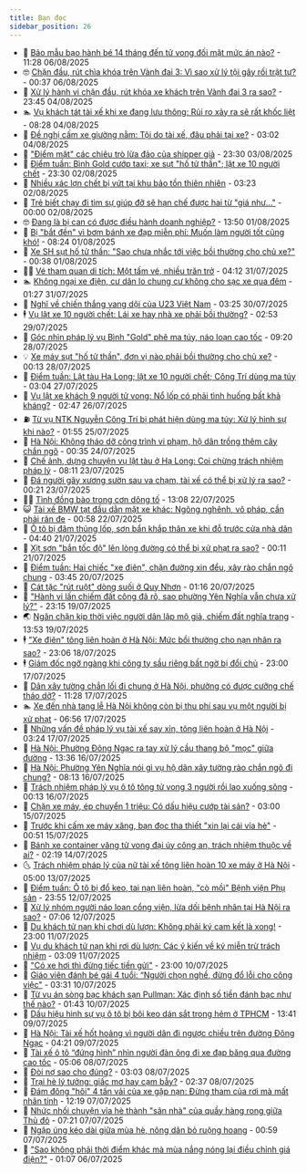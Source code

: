 ```yaml
---
title: Bạn đọc
sidebar_position: 26
---
```


<!-- dantri-ban-doc:START -->
- 🦒 [Bảo mẫu bạo hành bé 14 tháng đến tử vong đối mặt mức án nào?](https://dantri.com.vn/ban-doc/bao-mau-bao-hanh-be-14-thang-den-tu-vong-doi-mat-muc-an-nao-20250806145810333.htm) - 11:28 06/08/2025
- 🤓 [Chặn đầu, rút chìa khóa trên Vành đai 3: Vì sao xử lý tội gây rối trật tự?](https://dantri.com.vn/ban-doc/chan-dau-rut-chia-khoa-tren-vanh-dai-3-vi-sao-xu-ly-toi-gay-roi-trat-tu-20250805235125797.htm) - 00:37 06/08/2025
- 🐻 [Xử lý hành vi chặn đầu, rút khóa xe khách trên Vành đai 3 ra sao?](https://dantri.com.vn/ban-doc/xu-ly-hanh-vi-chan-dau-rut-khoa-xe-khach-tren-vanh-dai-3-ra-sao-20250804233644821.htm) - 23:45 04/08/2025
- 🏊 [Vụ khách tát tài xế khi xe đang lưu thông: Rủi ro xảy ra sẽ rất khốc liệt](https://dantri.com.vn/ban-doc/vu-khach-tat-tai-xe-khi-xe-dang-luu-thong-rui-ro-xay-ra-se-rat-khoc-liet-20250804132110678.htm) - 08:28 04/08/2025
- 💄 [Đề nghị cấm xe giường nằm: Tội do tài xế, đâu phải tại xe?](https://dantri.com.vn/ban-doc/de-nghi-cam-xe-giuong-nam-toi-do-tai-xe-dau-phai-tai-xe-20250804001834977.htm) - 03:02 04/08/2025
- 🫣 [&quot;Điểm mặt&quot; các chiêu trò lừa đảo của shipper giả](https://dantri.com.vn/ban-doc/diem-mat-cac-chieu-tro-lua-dao-cua-shipper-gia-20250803075655646.htm) - 23:30 03/08/2025
- 🎃 [Điểm tuần: Bình Gold cướp taxi; xe sụt &quot;hố tử thần&quot;; lật xe 10 người chết](https://dantri.com.vn/ban-doc/diem-tuan-binh-gold-cuop-taxi-xe-sut-ho-tu-than-lat-xe-10-nguoi-chet-20250802152700370.htm) - 23:30 02/08/2025
- 🦄 [Nhiều xác lợn chết bị vứt tại khu bảo tồn thiên nhiên](https://dantri.com.vn/ban-doc/nhieu-xac-lon-chet-bi-vut-tai-khu-bao-ton-thien-nhien-20250801181844135.htm) - 03:23 02/08/2025
- 💯 [Trẻ biết chạy đi tìm sự giúp đỡ sẽ hạn chế được hai từ &quot;giá như...&quot;](https://dantri.com.vn/ban-doc/tre-biet-chay-di-tim-su-giup-do-se-han-che-duoc-hai-tu-gia-nhu-20250801111159028.htm) - 00:00 02/08/2025
- 🤓 [Đang là bị can có được điều hành doanh nghiệp?](https://dantri.com.vn/ban-doc/dang-la-bi-can-co-duoc-dieu-hanh-doanh-nghiep-20250801164235399.htm) - 13:50 01/08/2025
- 🥷 [Bị &quot;bắt đền&quot; vì bơm bánh xe đạp miễn phí: Muốn làm người tốt cũng khó!](https://dantri.com.vn/ban-doc/bi-bat-den-vi-bom-banh-xe-dap-mien-phi-muon-lam-nguoi-tot-cung-kho-20250801145441588.htm) - 08:24 01/08/2025
- 🐻 [Xe SH sụt hố tử thần: &quot;Sao chưa nhắc tới việc bồi thường cho chủ xe?&quot;](https://dantri.com.vn/ban-doc/xe-sh-sut-ho-tu-than-sao-chua-nhac-toi-viec-boi-thuong-cho-chu-xe-20250731112508441.htm) - 00:38 01/08/2025
- 🧑‍💻 [Vé tham quan di tích: Một tấm vé, nhiều trăn trở](https://dantri.com.vn/ban-doc/ve-tham-quan-di-tich-mot-tam-ve-nhieu-tran-tro-20250731111203270.htm) - 04:12 31/07/2025
- 🏊 [Không ngại xe điện, cư dân lo chung cư không cho sạc xe qua đêm](https://dantri.com.vn/ban-doc/khong-ngai-xe-dien-cu-dan-lo-chung-cu-khong-cho-sac-xe-qua-dem-20250731074823231.htm) - 01:27 31/07/2025
- 🦆 [Nghĩ về chiến thắng vang dội của U23 Việt Nam](https://dantri.com.vn/ban-doc/nghi-ve-chien-thang-vang-doi-cua-u23-viet-nam-20250730102455019.htm) - 03:25 30/07/2025
- 🕴 [Vụ lật xe 10 người chết: Lái xe hay nhà xe phải bồi thường?](https://dantri.com.vn/ban-doc/vu-lat-xe-10-nguoi-chet-lai-xe-hay-nha-xe-phai-boi-thuong-20250729081853247.htm) - 02:53 29/07/2025
- 🌈 [Góc nhìn pháp lý vụ Bình &quot;Gold&quot; phê ma túy, náo loạn cao tốc](https://dantri.com.vn/ban-doc/goc-nhin-phap-ly-vu-binh-gold-phe-ma-tuy-nao-loan-cao-toc-20250728155858238.htm) - 09:20 28/07/2025
- 💡 [Xe máy sụt &quot;hố tử thần&quot;, đơn vị nào phải bồi thường cho chủ xe?](https://dantri.com.vn/ban-doc/xe-may-sut-ho-tu-than-don-vi-nao-phai-boi-thuong-cho-chu-xe-20250727235404203.htm) - 00:13 28/07/2025
- 🐻 [Điểm tuần: Lật tàu Hạ Long; lật xe 10 người chết; Công Trí dùng ma túy](https://dantri.com.vn/ban-doc/diem-tuan-lat-tau-ha-long-lat-xe-10-nguoi-chet-cong-tri-dung-ma-tuy-20250726231159419.htm) - 03:04 27/07/2025
- 💪 [Vụ lật xe khách 9 người tử vong: Nổ lốp có phải tình huống bất khả kháng?](https://dantri.com.vn/ban-doc/vu-lat-xe-khach-9-nguoi-tu-vong-no-lop-co-phai-tinh-huong-bat-kha-khang-20250726093703654.htm) - 02:47 26/07/2025
- ⛽️ [Từ vụ NTK Nguyễn Công Trí bị phát hiện dùng ma túy: Xử lý hình sự khi nào?](https://dantri.com.vn/ban-doc/tu-vu-ntk-nguyen-cong-tri-bi-phat-hien-dung-ma-tuy-xu-ly-hinh-su-khi-nao-20250724230922570.htm) - 01:55 25/07/2025
- 🦍 [Hà Nội: Không tháo dỡ công trình vi phạm, hộ dân trồng thêm cây chắn ngõ](https://dantri.com.vn/ban-doc/ha-noi-khong-thao-do-cong-trinh-vi-pham-ho-dan-trong-them-cay-chan-ngo-20250723143446426.htm) - 00:35 24/07/2025
- 🤖 [Chế ảnh, dựng chuyện vụ lật tàu ở Hạ Long: Coi chừng trách nhiệm pháp lý](https://dantri.com.vn/ban-doc/che-anh-dung-chuyen-vu-lat-tau-o-ha-long-coi-chung-trach-nhiem-phap-ly-20250723150843530.htm) - 08:11 23/07/2025
- 🌈 [Đá người gãy xương sườn sau va chạm, tài xế có thể bị xử lý ra sao?](https://dantri.com.vn/ban-doc/da-nguoi-gay-xuong-suon-sau-va-cham-tai-xe-co-the-bi-xu-ly-ra-sao-20250722231602328.htm) - 00:21 23/07/2025
- 👨‍🏫 [Tình đồng bào trong cơn dông tố](https://dantri.com.vn/ban-doc/tinh-dong-bao-trong-con-dong-to-20250722162517271.htm) - 13:08 22/07/2025
- 😺 [Tài xế BMW tạt đầu dằn mặt xe khác: Ngông nghênh, vô pháp, cần phải răn đe](https://dantri.com.vn/ban-doc/tai-xe-bmw-tat-dau-dan-mat-xe-khac-ngong-nghenh-vo-phap-can-phai-ran-de-20250721225914060.htm) - 00:58 22/07/2025
- 🎃 [Ô tô bị đâm thủng lốp, sơn bẩn khắp thân xe khi đỗ trước cửa nhà dân](https://dantri.com.vn/ban-doc/o-to-bi-dam-thung-lop-son-ban-khap-than-xe-khi-do-truoc-cua-nha-dan-20250721104727454.htm) - 04:40 21/07/2025
- 🚀 [Xịt sơn &quot;bắn tốc độ&quot; lên lòng đường có thể bị xử phạt ra sao?](https://dantri.com.vn/ban-doc/xit-son-ban-toc-do-len-long-duong-co-the-bi-xu-phat-ra-sao-20250719112924963.htm) - 00:11 21/07/2025
- 🧐 [Điểm tuần: Hai chiếc &quot;xe điên&quot;, chặn đường xin đểu, xây rào chắn ngõ chung](https://dantri.com.vn/ban-doc/diem-tuan-hai-chiec-xe-dien-chan-duong-xin-deu-xay-rao-chan-ngo-chung-20250719113115701.htm) - 03:45 20/07/2025
- 🌋 [Cát tặc &quot;rút ruột&quot; dòng suối ở Quy Nhơn](https://dantri.com.vn/ban-doc/cat-tac-rut-ruot-dong-suoi-o-quy-nhon-20250719121432638.htm) - 01:16 20/07/2025
- 🦏 [&quot;Hành vi lấn chiếm đất công đã rõ, sao phường Yên Nghĩa vẫn chưa xử lý?&quot;](https://dantri.com.vn/ban-doc/hanh-vi-lan-chiem-dat-cong-da-ro-sao-phuong-yen-nghia-van-chua-xu-ly-20250718105637247.htm) - 23:15 19/07/2025
- 🌏 [Ngăn chặn kịp thời việc người dân lập mộ giả, chiếm đất nghĩa trang](https://dantri.com.vn/ban-doc/ngan-chan-kip-thoi-viec-nguoi-dan-lap-mo-gia-chiem-dat-nghia-trang-20250719105605855.htm) - 13:53 19/07/2025
- 🕴 [&quot;Xe điên&quot; tông liên hoàn ở Hà Nội: Mức bồi thường cho nạn nhân ra sao?](https://dantri.com.vn/ban-doc/xe-dien-tong-lien-hoan-o-ha-noi-muc-boi-thuong-cho-nan-nhan-ra-sao-20250718135603496.htm) - 23:06 18/07/2025
- 🕴 [Giám đốc ngỡ ngàng khi công ty sầu riêng bất ngờ bị đổi chủ](https://dantri.com.vn/ban-doc/giam-doc-ngo-ngang-khi-cong-ty-sau-rieng-bat-ngo-bi-doi-chu-20250717155925640.htm) - 23:00 17/07/2025
- 🎉 [Dân xây tường chắn lối đi chung ở Hà Nội, phường có được cưỡng chế tháo dỡ?](https://dantri.com.vn/ban-doc/dan-xay-tuong-chan-loi-di-chung-o-ha-noi-phuong-co-duoc-cuong-che-thao-do-20250717152914772.htm) - 11:28 17/07/2025
- 🏊 [Xe đến nhà tang lễ Hà Nội không còn bị thu phí sau vụ một người bị xử phạt](https://dantri.com.vn/ban-doc/xe-den-nha-tang-le-ha-noi-khong-con-bi-thu-phi-sau-vu-mot-nguoi-bi-xu-phat-20250717133214527.htm) - 06:56 17/07/2025
- 🦣 [Những vấn đề pháp lý vụ tài xế say xỉn, tông liên hoàn ở Hà Nội](https://dantri.com.vn/ban-doc/nhung-van-de-phap-ly-vu-tai-xe-say-xin-tong-lien-hoan-o-ha-noi-20250717093140227.htm) - 03:24 17/07/2025
- 💫 [Hà Nội: Phường Đông Ngạc ra tay xử lý cầu thang bộ &quot;mọc&quot; giữa đường](https://dantri.com.vn/ban-doc/ha-noi-phuong-dong-ngac-ra-tay-xu-ly-cau-thang-bo-moc-giua-duong-20250716192552047.htm) - 13:36 16/07/2025
- 🌈 [Hà Nội: Phường Yên Nghĩa nói gì vụ hộ dân xây tường rào chắn ngõ đi chung?](https://dantri.com.vn/ban-doc/ha-noi-phuong-yen-nghia-noi-gi-vu-ho-dan-xay-tuong-rao-chan-ngo-di-chung-20250716145727953.htm) - 08:13 16/07/2025
- 🫣 [Trách nhiệm pháp lý vụ ô tô tông tử vong 3 người rồi lao xuống sông](https://dantri.com.vn/ban-doc/trach-nhiem-phap-ly-vu-o-to-tong-tu-vong-3-nguoi-roi-lao-xuong-song-20250715183814407.htm) - 00:13 16/07/2025
- 🎉 [Chặn xe máy, ép chuyển 1 triệu: Có dấu hiệu cướp tài sản?](https://dantri.com.vn/ban-doc/chan-xe-may-ep-chuyen-1-trieu-co-dau-hieu-cuop-tai-san-20250714235113307.htm) - 03:00 15/07/2025
- 🥸 [Trước khi cấm xe máy xăng, bạn đọc tha thiết &quot;xin lại cái vỉa hè&quot;](https://dantri.com.vn/ban-doc/truoc-khi-cam-xe-may-xang-ban-doc-tha-thiet-xin-lai-cai-via-he-20250714115529288.htm) - 00:51 15/07/2025
- 🦄 [Bánh xe container văng tử vong đại úy công an, trách nhiệm thuộc về ai?](https://dantri.com.vn/ban-doc/banh-xe-container-vang-tu-vong-dai-uy-cong-an-trach-nhiem-thuoc-ve-ai-20250714003402075.htm) - 02:19 14/07/2025
- 🌜 [Trách nhiệm pháp lý của nữ tài xế tông liên hoàn 10 xe máy ở Hà Nội](https://dantri.com.vn/ban-doc/trach-nhiem-phap-ly-cua-nu-tai-xe-tong-lien-hoan-10-xe-may-o-ha-noi-20250712221431351.htm) - 05:00 13/07/2025
- 🎉 [Điểm tuần: Ô tô bị đổ keo, tai nạn liên hoàn, &quot;cò mồi&quot; Bệnh viện Phụ sản](https://dantri.com.vn/ban-doc/diem-tuan-o-to-bi-do-keo-tai-nan-lien-hoan-co-moi-benh-vien-phu-san-20250712224726020.htm) - 23:55 12/07/2025
- 🦄 [Xử lý nhóm người náo loạn cổng viện, lừa dối bệnh nhân tại Hà Nội ra sao?](https://dantri.com.vn/ban-doc/xu-ly-nhom-nguoi-nao-loan-cong-vien-lua-doi-benh-nhan-tai-ha-noi-ra-sao-20250712111426969.htm) - 07:06 12/07/2025
- 🧰 [Du khách tử nạn khi chơi dù lượn: Không phải ký cam kết là xong!](https://dantri.com.vn/ban-doc/du-khach-tu-nan-khi-choi-du-luon-khong-phai-ky-cam-ket-la-xong-20250711090125595.htm) - 23:00 11/07/2025
- 🤡 [Vụ du khách tử nạn khi rơi dù lượn: Các ý kiến về ký miễn trừ trách nhiệm](https://dantri.com.vn/ban-doc/vu-du-khach-tu-nan-khi-roi-du-luon-cac-y-kien-ve-ky-mien-tru-trach-nhiem-20250710181248283.htm) - 03:09 11/07/2025
- 💫 [&quot;Có xe hơi thì đừng tiếc tiền gửi&quot;](https://dantri.com.vn/ban-doc/co-xe-hoi-thi-dung-tiec-tien-gui-20250710154758378.htm) - 23:00 10/07/2025
- 🦏 [Giáo viên đánh bé gái 4 tuổi: “Người chọn nghề, đừng đổ lỗi cho công việc&quot;](https://dantri.com.vn/ban-doc/giao-vien-danh-be-gai-4-tuoi-nguoi-chon-nghe-dung-do-loi-cho-cong-viec-20250710101955806.htm) - 03:31 10/07/2025
- 🧠 [Từ vụ án sòng bạc khách sạn Pullman: Xác định số tiền đánh bạc như thế nào?](https://dantri.com.vn/ban-doc/tu-vu-an-song-bac-khach-san-pullman-xac-dinh-so-tien-danh-bac-nhu-the-nao-20250708232300442.htm) - 01:43 10/07/2025
- 🫶 [Dấu hiệu hình sự vụ ô tô bị bôi keo dán sắt trong hẻm ở TPHCM](https://dantri.com.vn/ban-doc/dau-hieu-hinh-su-vu-o-to-bi-boi-keo-dan-sat-trong-hem-o-tphcm-20250709182716573.htm) - 13:41 09/07/2025
- 💼 [Hà Nội: Tài xế hốt hoảng vì người dân đi ngược chiều trên đường Đông Ngạc](https://dantri.com.vn/ban-doc/ha-noi-tai-xe-hot-hoang-vi-nguoi-dan-di-nguoc-chieu-tren-duong-dong-ngac-20250709100332699.htm) - 04:21 09/07/2025
- 👺 [Tài xế ô tô “đứng hình” nhìn người đàn ông đi xe đạp băng qua đường cao tốc](https://dantri.com.vn/ban-doc/tai-xe-o-to-dung-hinh-nhin-nguoi-dan-ong-di-xe-dap-bang-qua-duong-cao-toc-20250708110332050.htm) - 05:06 08/07/2025
- 🥳 [Đòi nợ sao cho đúng?](https://dantri.com.vn/ban-doc/doi-no-sao-cho-dung-20250706234901224.htm) - 03:03 08/07/2025
- 🦄 [Trại hè lý tưởng: giấc mơ hay cạm bẫy?](https://dantri.com.vn/ban-doc/trai-he-ly-tuong-giac-mo-hay-cam-bay-20250708093648888.htm) - 02:37 08/07/2025
- 🎡 [Đám đông &quot;hôi&quot; 4 tấn vải của xe gặp nạn: Đừng tham của rơi mà mất nhân tính](https://dantri.com.vn/ban-doc/dam-dong-hoi-4-tan-vai-cua-xe-gap-nan-dung-tham-cua-roi-ma-mat-nhan-tinh-20250707183241591.htm) - 12:19 07/07/2025
- 💫 [Nhức nhối chuyện vỉa hè thành &quot;sân nhà&quot; của quầy hàng rong giữa Thủ đô](https://dantri.com.vn/ban-doc/nhuc-nhoi-chuyen-via-he-thanh-san-nha-cua-quay-hang-rong-giua-thu-do-20250707131809161.htm) - 07:21 07/07/2025
- 💫 [Ngập úng kéo dài giữa mùa hè, nông dân bỏ ruộng hoang](https://dantri.com.vn/ban-doc/ngap-ung-keo-dai-giua-mua-he-nong-dan-bo-ruong-hoang-20250707062424758.htm) - 00:59 07/07/2025
- 💪 [&quot;Sao không phải thời điểm khác mà mùa nắng nóng lại điều chỉnh giá điện?&quot;](https://dantri.com.vn/ban-doc/sao-khong-phai-thoi-diem-khac-ma-mua-nang-nong-lai-dieu-chinh-gia-dien-20250704123707949.htm) - 01:07 06/07/2025<!-- dantri-ban-doc:END -->
